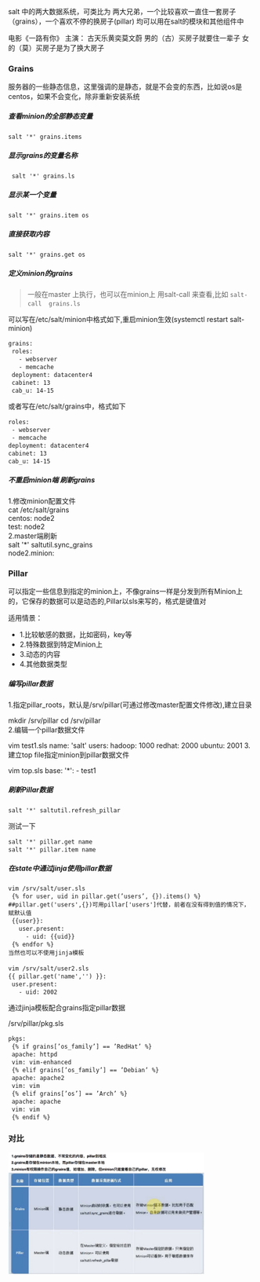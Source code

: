 salt 中的两大数据系统，可类比为 两大兄弟，一个比较喜欢一直住一套房子（grains），一个喜欢不停的换房子(pillar) 
均可以用在salt的模块和其他组件中

电影《一路有你》 主演： 古天乐黄奕莫文蔚
男的（古）买房子就要住一辈子
女的（莫）买房子是为了换大房子


### Grains 
服务器的一些静态信息，这里强调的是静态，就是不会变的东西，比如说os是centos，如果不会变化，除非重新安装系统


##### 查看minion的全部静态变量
`salt '*' grains.items`
##### 显示grains的变量名称
` salt '*' grains.ls`
##### 显示某一个变量
`salt '*' grains.item os`
##### 直接获取内容
`salt '*' grains.get os`  
##### 定义minion的grains

> 一般在master 上执行，也可以在minion上 用salt-call 来查看,比如 `salt-call  grains.ls`

可以写在/etc/salt/minion中格式如下,重启minion生效(systemctl restart salt-minion)
```
grains:
 roles:
   - webserver
   - memcache
 deployment: datacenter4
 cabinet: 13
 cab_u: 14-15
 ```
或者写在/etc/salt/grains中，格式如下
```
roles:
 - webserver
 - memcache
deployment: datacenter4
cabinet: 13
cab_u: 14-15
```
##### 不重启minion端 刷新grains
1.修改minion配置文件  
cat /etc/salt/grains   
centos: node2  
test: node2  
2.master端刷新  
salt '*' saltutil.sync_grains   
node2.minion:

### Pillar  
可以指定一些信息到指定的minion上，不像grains一样是分发到所有Minion上的，它保存的数据可以是动态的,Pillar以sls来写的，格式是键值对

适用情景：
- 1.比较敏感的数据，比如密码，key等
- 2.特殊数据到特定Minion上
- 3.动态的内容
- 4.其他数据类型

#####  编写pillar数据  

1.指定pillar_roots，默认是/srv/pillar(可通过修改master配置文件修改),建立目录

mkdir /srv/pillar
cd /srv/pillar  
2.编辑一个pillar数据文件

vim test1.sls
name: 'salt'
 users:
   hadoop: 1000
redhat: 2000
ubuntu: 2001
3.建立top file指定minion到pillar数据文件  

 vim top.sls
 base:
   '*':
     - test1
##### 刷新Pillar数据  
`salt '*' saltutil.refresh_pillar`

测试一下
```
salt '*' pillar.get name
salt '*' pillar.item name
```

##### 在state中通过jinja使用pillar数据  
```
vim /srv/salt/user.sls
 {% for user, uid in pillar.get(’users’, {}).items() %}  ##pillar.get('users',{})可用pillar['users']代替，前者在没有得到值的情况下，赋默认值
 {{user}}:
   user.present:
     - uid: {{uid}}
 {% endfor %}
当然也可以不使用jinja模板

vim /srv/salt/user2.sls
{{ pillar.get('name','') }}:
 user.present:
   - uid: 2002
```
通过jinja模板配合grains指定pillar数据

/srv/pillar/pkg.sls
```
pkgs:
 {% if grains[’os_family’] == ’RedHat’ %}
 apache: httpd
 vim: vim-enhanced
 {% elif grains[’os_family’] == ’Debian’ %}
 apache: apache2
 vim: vim
 {% elif grains[’os’] == ’Arch’ %}
 apache: apache
 vim: vim
 {% endif %}
```

### 对比
<img src="https://github.com/qinrui777/salt/blob/master/images/grains_pillar_compare.png" width="400">
